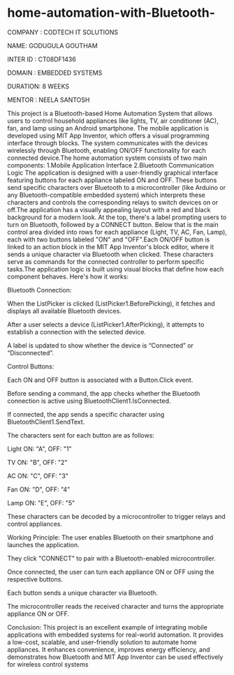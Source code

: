 # home-automation-with-Bluetooth-

COMPANY : CODTECH IT SOLUTIONS

NAME: GODUGULA GOUTHAM

INTER ID : CT08DF1436

DOMAIN : EMBEDDED SYSTEMS

DURATION: 8 WEEKS

MENTOR : NEELA SANTOSH


This project is a Bluetooth-based Home Automation System that allows users to control household appliances like lights, TV, air conditioner (AC), fan, and lamp using an Android smartphone. The mobile application is developed using MIT App Inventor, which offers a visual programming interface through blocks. The system communicates with the devices wirelessly through Bluetooth, enabling ON/OFF functionality for each connected device.The home automation system consists of two main components:
1.Mobile Application Interface
2.Bluetooth Communication Logic
The application is designed with a user-friendly graphical interface featuring buttons for each appliance labeled ON and OFF. These buttons send specific characters over Bluetooth to a microcontroller (like Arduino or any Bluetooth-compatible embedded system) which interprets these characters and controls the corresponding relays to switch devices on or off.The application has a visually appealing layout with a red and black background for a modern look. At the top, there's a label prompting users to turn on Bluetooth, followed by a CONNECT button. Below that is the main control area divided into rows for each appliance (Light, TV, AC, Fan, Lamp), each with two buttons labeled "ON" and "OFF".Each ON/OFF button is linked to an action block in the MIT App Inventor's block editor, where it sends a unique character via Bluetooth when clicked. These characters serve as commands for the connected controller to perform specific tasks.The application logic is built using visual blocks that define how each component behaves. Here's how it works:

Bluetooth Connection:

When the ListPicker is clicked (ListPicker1.BeforePicking), it fetches and displays all available Bluetooth devices.

After a user selects a device (ListPicker1.AfterPicking), it attempts to establish a connection with the selected device.

A label is updated to show whether the device is “Connected” or “Disconnected”.

Control Buttons:

Each ON and OFF button is associated with a Button.Click event.

Before sending a command, the app checks whether the Bluetooth connection is active using BluetoothClient1.IsConnected.

If connected, the app sends a specific character using BluetoothClient1.SendText.

The characters sent for each button are as follows:

Light ON: "A", OFF: "1"

TV ON: "B", OFF: "2"

AC ON: "C", OFF: "3"

Fan ON: "D", OFF: "4"

Lamp ON: "E", OFF: "5"

These characters can be decoded by a microcontroller to trigger relays and control appliances.

Working Principle:
The user enables Bluetooth on their smartphone and launches the application.

They click "CONNECT" to pair with a Bluetooth-enabled microcontroller.

Once connected, the user can turn each appliance ON or OFF using the respective buttons.

Each button sends a unique character via Bluetooth.

The microcontroller reads the received character and turns the appropriate appliance ON or OFF.

Conclusion:
This project is an excellent example of integrating mobile applications with embedded systems for real-world automation. It provides a low-cost, scalable, and user-friendly solution to automate home appliances. It enhances convenience, improves energy efficiency, and demonstrates how Bluetooth and MIT App Inventor can be used effectively for wireless control systems





